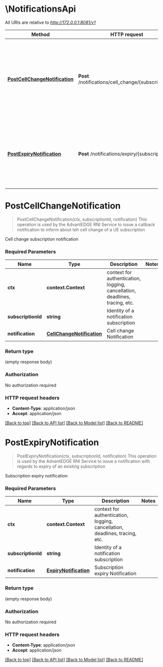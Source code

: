 # \NotificationsApi

All URIs are relative to *http://172.0.0.1:8081/v1*

Method | HTTP request | Description
------------- | ------------- | -------------
[**PostCellChangeNotification**](NotificationsApi.md#PostCellChangeNotification) | **Post** /notifications/cell_change/{subscriptionId} | This operation is used by the AdvantEDGE RNI Service to issue a callback notification to inform about teh cell change of a UE subscription
[**PostExpiryNotification**](NotificationsApi.md#PostExpiryNotification) | **Post** /notifications/expiry/{subscriptionId} | This operation is used by the AdvantEDGE RNI Service to issue a notification with regards to expiry of an existing subscription


# **PostCellChangeNotification**
> PostCellChangeNotification(ctx, subscriptionId, notification)
This operation is used by the AdvantEDGE RNI Service to issue a callback notification to inform about teh cell change of a UE subscription

Cell change subscription notification

### Required Parameters

Name | Type | Description  | Notes
------------- | ------------- | ------------- | -------------
 **ctx** | **context.Context** | context for authentication, logging, cancellation, deadlines, tracing, etc.
  **subscriptionId** | **string**| Identity of a notification subscription | 
  **notification** | [**CellChangeNotification**](CellChangeNotification.md)| Cell change Notification | 

### Return type

 (empty response body)

### Authorization

No authorization required

### HTTP request headers

 - **Content-Type**: application/json
 - **Accept**: application/json

[[Back to top]](#) [[Back to API list]](../README.md#documentation-for-api-endpoints) [[Back to Model list]](../README.md#documentation-for-models) [[Back to README]](../README.md)

# **PostExpiryNotification**
> PostExpiryNotification(ctx, subscriptionId, notification)
This operation is used by the AdvantEDGE RNI Service to issue a notification with regards to expiry of an existing subscription

Subscription expiry notification

### Required Parameters

Name | Type | Description  | Notes
------------- | ------------- | ------------- | -------------
 **ctx** | **context.Context** | context for authentication, logging, cancellation, deadlines, tracing, etc.
  **subscriptionId** | **string**| Identity of a notification subscription | 
  **notification** | [**ExpiryNotification**](ExpiryNotification.md)| Subscription expiry Notification | 

### Return type

 (empty response body)

### Authorization

No authorization required

### HTTP request headers

 - **Content-Type**: application/json
 - **Accept**: application/json

[[Back to top]](#) [[Back to API list]](../README.md#documentation-for-api-endpoints) [[Back to Model list]](../README.md#documentation-for-models) [[Back to README]](../README.md)


